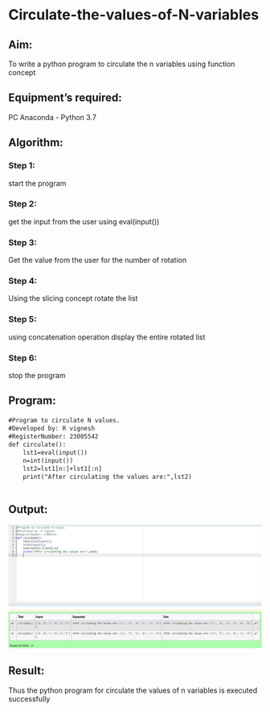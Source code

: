 # Circulate-the-values-of-N-variables
## Aim:
To write a python program to circulate the n variables using function concept
## Equipment’s required:
PC
Anaconda - Python 3.7
## Algorithm: 
### Step 1:
start the program
### Step 2: 
get the input from the user using eval(input())
### Step 3: 
Get the value from the user for the number of rotation
### Step 4: 
Using the slicing concept rotate the list

### Step 5: 
using concatenation operation display the entire rotated list
### Step 6: 
stop the program
## Program:
```
#Program to circulate N values.
#Developed by: R vignesh
#RegisterNumber: 23005542
def circulate():
    lst1=eval(input())
    n=int(input())
    lst2=lst1[n:]+lst1[:n]
    print("After circulating the values are:",lst2)
    
```

## Output:

!["output"](/output.png)

## Result:
Thus the python program for circulate the values of n variables is executed successfully